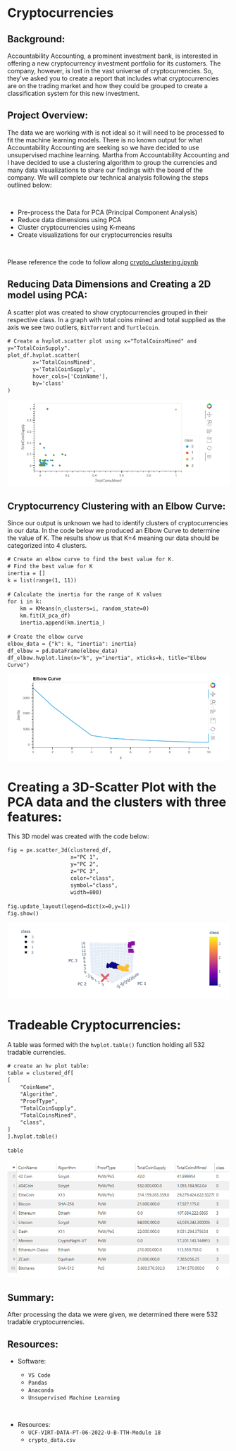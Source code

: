 # Cryptocurrencies

## Background:

Accountability Accounting, a prominent investment bank, is interested in offering a new cryptocurrency investment portfolio for its customers. The company, however, is lost in the vast universe of cryptocurrencies. So, they’ve asked you to create a report that includes what cryptocurrencies are on the trading market and how they could be grouped to create a classification system for this new investment.

## Project Overview: 

The data we are working with is not ideal so it will need to be processed to fit the machine learning models. There is no known output for what Accountability Accounting are seeking so we have decided to use unsupervised machine learning. Martha from Accountability Accounting and I have decided to use a clustering algorithm to group the currencies and many data visualizations to share our findings with the board of the company. We will complete our technical analysis following the steps outlined below:

<br>

- Pre-process the Data for PCA (Principal Component Analysis)
- Reduce data dimensions using PCA
- Cluster cryptocurrencies using K-means
- Create visualizations for our cryptocurrencies results

<br>

Please reference the code to follow along [crypto_clustering.ipynb](https://github.com/Brotherscodes/Cryptocurrencies/blob/main/crypto_clustering.ipynb)

## Reducing Data Dimensions and Creating a 2D model using PCA:

A scatter plot was created to show cryptocurrencies grouped in their respective class. In a graph with total coins mined and total supplied as the axis we see two outliers, `BitTorrent` and `TurtleCoin`.

    # Create a hvplot.scatter plot using x="TotalCoinsMined" and y="TotalCoinSupply".
    plot_df.hvplot.scatter(
            x='TotalCoinsMined',
            y='TotalCoinSupply',
            hover_cols=['CoinName'],
            by='class'
    )
    


<img src= Images/2d_model.png>

<br>

## Cryptocurrency Clustering with an Elbow Curve:

Since our output is unknown we had to identify clusters of cryptocurrencies in our data. In the code below we produced an Elbow Curve to determine the value of K. The results show us that K=4 meaning our data should be categorized into 4 clusters.

    # Create an elbow curve to find the best value for K.
    # Find the best value for K
    inertia = []
    k = list(range(1, 11))

    # Calculate the inertia for the range of K values
    for i in k:
        km = KMeans(n_clusters=i, random_state=0)
        km.fit(X_pca_df)
        inertia.append(km.inertia_)

    # Create the elbow curve
    elbow_data = {"k": k, "inertia": inertia}
    df_elbow = pd.DataFrame(elbow_data)
    df_elbow.hvplot.line(x="k", y="inertia", xticks=k, title="Elbow Curve")




<img src= Images/elbow_curve.png>


# Creating a 3D-Scatter Plot with the PCA data and the clusters with three features:

This 3D model was created with the code below:

    fig = px.scatter_3d(clustered_df, 
                        x="PC 1", 
                        y="PC 2", 
                        z="PC 3", 
                        color="class", 
                        symbol="class",
                        width=800)

    fig.update_layout(legend=dict(x=0,y=1))
    fig.show()

<img src= Images/3d_scatterplot.png>


# Tradeable Cryptocurrencies:

A table was formed with the `hvplot.table()` function holding all 532 tradable currencies.

    # create an hv plot table:
    table = clustered_df[
    [
        "CoinName",
        "Algorithm",
        "ProofType",
        "TotalCoinSupply",
        "TotalCoinsMined",
        "class",
    ]
    ].hvplot.table()

    table

<img src= Images/hvplot_table.png>





<br>

## Summary:
After processing the data we were given, we determined there were 532 tradable cryptocurrencies.
## Resources:

- Software:

    - `VS Code`
    - `Pandas`
    - `Anaconda`
    - `Unsupervised Machine Learning`

<br>

- Resources:
    - `UCF-VIRT-DATA-PT-06-2022-U-B-TTH-Module 18`
    - `crypto_data.csv`
  